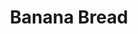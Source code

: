 ---
layout: recette
categories: [recettes]
hidden: true
lang: fr
title: Banana Bread
type: sucre
ingredients: 
  - nom: oeufs 
    qte: 2
  - nom: sucre glace
    qte: 150
    unite: gr
  - nom: farine
    qte: 250
    unite: gr
  - nom: levure
    qte: 8
    unite: gr
  - nom: bananes mûres
    qte: 200
    unite: gr
  - nom: beurre mou
    qte: 80
    unite: gr
  - nom: lait
    qte: 40
    unite: mL
preconditions:
  - Le lait, les bananes et les oeufs doivent être à température ambiante
  - Le beurre doit être pommade
  - Préchauffer le four à 160°C
etapes:
  - label: Préparation des bananes
    details:
      - Écraser les bananes dans un bol
      - Ajouter le lait et le beurre
      - Mélanger
  - label: Préparation
    details:
      - Dans un saladier, tamiser 150 gr de farine avec la levure et le sucre
      - Ajouter les bananes, le beurre et le lait
      - Mélanger les oeufs un à un
      - Mélanger avec les 100 derniers grammes de farine
      - Beurrer et fariner le moule
      - Verser la préparation dans le moule
materiel:
  - moule à cake
cuissonMinutes: 60
cuisson: 
  - Cuire 60 minutes à 160°C
  - Vérifier que le cake est cuit avec la pointe d'un couteau
notes:
  - Plus les bananes sont mûres plus le gâteau aura le goût de banane
---
